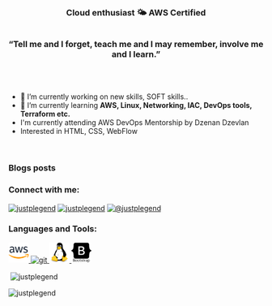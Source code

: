 <h3 align="center">Cloud enthusiast 🌤 AWS Certified 

<br>“Tell me and I forget, teach me and I may remember, involve me and I learn.”</h3>

<br>
<br>

- 🔭 I’m currently working on new skills, SOFT skills..
- 🌱 I’m currently learning **AWS, Linux, Networking, IAC, DevOps tools, Terraform etc.**
- I'm currently attending AWS DevOps Mentorship by Dzenan Dzevlan
- Interested in HTML, CSS, WebFlow 

<br>

### Blogs posts
<!-- BLOG-POST-LIST:START -->
<!-- BLOG-POST-LIST:END -->

<h3 align="left">Connect with me:</h3>
<p align="left">
<a href="https://dev.to/justplegend" target="blank"><img align="center" src="https://raw.githubusercontent.com/rahuldkjain/github-profile-readme-generator/master/src/images/icons/Social/devto.svg" alt="justplegend" height="30" width="40" /></a>
<a href="https://twitter.com/justplegend" target="blank"><img align="center" src="https://raw.githubusercontent.com/rahuldkjain/github-profile-readme-generator/master/src/images/icons/Social/twitter.svg" alt="justplegend" height="30" width="40" /></a>
<a href="https://medium.com/@justplegend" target="blank"><img align="center" src="https://raw.githubusercontent.com/rahuldkjain/github-profile-readme-generator/master/src/images/icons/Social/medium.svg" alt="@justplegend" height="30" width="40" /></a>
</p>

<h3 align="left">Languages and Tools:</h3>
<p align="left"> <a href="https://aws.amazon.com" target="_blank" rel="noreferrer"> <img src="https://raw.githubusercontent.com/devicons/devicon/master/icons/amazonwebservices/amazonwebservices-original-wordmark.svg" alt="aws" width="40" height="40"/> </a> <a href="https://git-scm.com/" target="_blank" rel="noreferrer"> <img src="https://www.vectorlogo.zone/logos/git-scm/git-scm-icon.svg" alt="git" width="40" height="40"/> </a> <a href="https://www.linux.org/" target="_blank" rel="noreferrer"> <img src="https://raw.githubusercontent.com/devicons/devicon/master/icons/linux/linux-original.svg" alt="linux" width="40" height="40"/> </a> </a> <a href="https://getbootstrap.com" target="_blank" rel="noreferrer"> <img src="https://raw.githubusercontent.com/devicons/devicon/master/icons/bootstrap/bootstrap-plain-wordmark.svg" alt="bootstrap" width="40" height="40"/> </a> </p>

<p>&nbsp;<img align="center" src="https://github-readme-stats.vercel.app/api?username=justplegend&show_icons=true&locale=en" alt="justplegend" /></p>

<p><img align="center" src="https://github-readme-streak-stats.herokuapp.com/?user=justplegend&" alt="justplegend" /></p>

